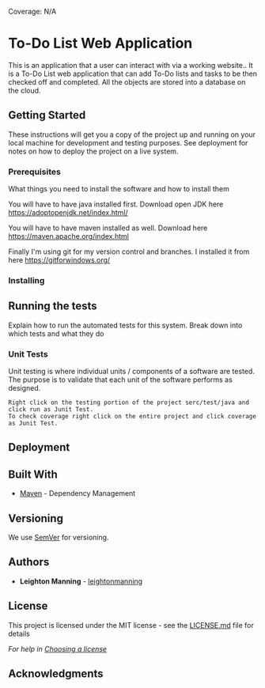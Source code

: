 
Coverage: N/A
# To-Do List Web Application 

This is an application that a user can interact with via a working website.. It is a To-Do List web application that can add To-Do lists and tasks to be then checked off and completed. All the objects are stored into a database on the cloud. 

## Getting Started

These instructions will get you a copy of the project up and running on your local machine for development and testing purposes. See deployment for notes on how to deploy the project on a live system.

### Prerequisites

What things you need to install the software and how to install them


You will have to have java installed first. Download open JDK here
https://adoptopenjdk.net/index.html/

You will have to have maven installed as well. Download here
https://maven.apache.org/index.html

Finally I'm using git for my version control and branches. I installed it from here
https://gitforwindows.org/


### Installing



## Running the tests

Explain how to run the automated tests for this system. Break down into which tests and what they do

### Unit Tests 

Unit testing is where individual units / components of a software are tested. The purpose is to validate that each unit of the software performs as designed.

```
Right click on the testing portion of the project serc/test/java and click run as Junit Test. 
To check coverage right click on the entire project and click coverage as Junit Test.
```

## Deployment


## Built With

* [Maven](https://maven.apache.org/) - Dependency Management

## Versioning

We use [SemVer](http://semver.org/) for versioning.

## Authors

* **Leighton Manning**  - [leightonmanning](https://github.com/leightonmanningQA)

## License

This project is licensed under the MIT license - see the [LICENSE.md](LICENSE.md) file for details 

*For help in [Choosing a license](https://choosealicense.com/)*

## Acknowledgments



